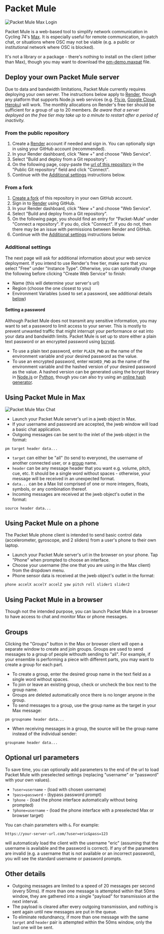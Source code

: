 # Packet Mule

![Packet Mule Max Login](images/pm-max-login.png)

Packet Mule is a web-based tool to simplify network communication in Cycling 74's [Max](https://cycling74.com/products/max). It is especially useful for remote communication, in-patch chat, or situations where OSC may not be viable (e.g. a public or institutional network where OSC is blocked).

It's not a library or a package - there's nothing to install on the client (other than Max), though you may want to download the [pm-demo.maxpat](pm-demo.maxpat) file.

## Deploy your own Packet Mule server

Due to data and bandwidth limitations, Packet Mule currently requires deploying your own server. The instructions below apply to [Render](https://render.com), though any platform that supports Node.js web services (e.g. [Fly.io](https://fly.io), [Google Cloud](https://cloud.google.com/appengine/docs/standard/nodejs/building-app), [Heroku](https://www.heroku.com)) will work. The monthly allocations on Render's free tier should be sufficient for a group of up to 20 members. _Be aware that a server deployed on the free tier may take up to a minute to restart after a period of inactivity._

### From the public repository

1. Create a [Render](https://render.com) account if needed and sign in. You can optionally sign in using your GitHub account (recommended).
2. In your Render dashboard, click "New +" and choose "Web Service".
3. Select "Build and deploy from a Git repository".
4. On the following page, copy-paste the [url of this repository](https://github.com/ersheff/Packet-Mule) in the "Public Git repository" field and click "Connect".
5. Continue with the [Additional settings](#additional-settings) instructions below.

### From a fork

1. [Create a fork](https://docs.github.com/en/pull-requests/collaborating-with-pull-requests/working-with-forks/fork-a-repo) of this repository in your own GitHub account.
2. Sign in to [Render](https://render.com) using GitHub.
3. In your Render dashboard, click "New +" and choose "Web Service".
4. Select "Build and deploy from a Git repository".
5. On the following page, you should find an entry for "Packet-Mule" under "Connect a repository". If you do, click "Connect". If you do not, then there may be an issue with permissions between Render and GitHub.
6. Continue with the [Additional settings](#additional-settings) instructions below.

### Additional settings

The next page will ask for additional information about your web service deployment. If you intend to use Render's free tier, make sure that you select "Free" under "Instance Type". Otherwise, you can optionally change the following before clicking "Create Web Service" to finish:

- Name (this will determine your server's url)
- Region (choose the one closest to you)
- Environment Variables (used to set a password, see additional details [below](#setting-a-password))

#### Setting a password

Although Packet Mule does not transmit any sensitive information, you may want to set a password to limit access to your server. This is mostly to prevent unwanted traffic that might interrupt your performance or eat into your data and bandwidth limits. Packet Mule is set up to store either a plain text password or an encrypted password using [bcrypt](https://en.wikipedia.org/wiki/Bcrypt#:~:text=bcrypt%20is%20a%20password%2Dhashing,presented%20at%20USENIX%20in%201999.).

- To use a plain text password, enter `PLAIN_PWD` as the name of the environment variable and your desired password as the value.
- To use an encrypted password, enter `HASHED_PWD` as the name of the environment variable and the hashed version of your desired password as the value. A hashed version can be generated using the bcrypt library in [Node.js](https://www.npmjs.com/package/bcrypt) or [Python](https://pypi.org/project/bcrypt/), though you can also try using an [online hash generator](https://bcrypt-generator.com).

## Using Packet Mule in Max

![Packet Mule Max Chat](images/pm-max-chat.png)

- Launch your Packet Mule server's url in a jweb object in Max.
- If your username and password are accepted, the jweb window will load a basic chat application.
- Outgoing messages can be sent to the inlet of the jweb object in the format:

```
pm target header data...
```

- `target` can either be "all" (to send to everyone), the username of another connected user, or a [group](#groups) name.
- `header` can be any message header that you want e.g. volume, pitch, cue, etc. It should be a single word without spaces - otherwise, your message will be received in an unexpected format.
- `data...` can be a Max list comprised of one or more integers, floats, symbols, or any combination thereof.
- Incoming messages are received at the jweb object's outlet in the format:

```
source header data...
```

## Using Packet Mule on a phone

The Packet Mule phone client is intended to send basic control data (accelerometer, gyroscope, and 2 sliders) from a user's phone to their own laptop.

- Launch your Packet Mule server's url in the browser on your phone. Tap "Phone" when prompted to choose an interface.
- Choose your username (the one that you are using in the Max client) from the dropdown menu.
- Phone sensor data is received at the jweb object's outlet in the format:

```
phone accelX accelY accelZ yaw pitch roll slider1 slider2
```

## Using Packet Mule in a browser

Though not the intended purpose, you can launch Packet Mule in a browser to have access to chat and monitor Max or phone messages.

## Groups

Clicking the "Groups" button in the Max or browser client will open a separate window to create and join groups. Groups are used to send messages to a group of people withouth sending to "all". For example, if your ensemble is performing a piece with different parts, you may want to create a group for each part.

- To create a group, enter the desired group name in the text field as a single word without spaces.
- To join or leave an existing group, check or uncheck the box next to the group name.
- Groups are deleted automatically once there is no longer anyone in the group.
- To send messages to a group, use the group name as the target in your Max message:

```
pm groupname header data...
```

- When receiving messages in a group, the source will be the group name instead of the individual sender:

```
groupname header data...
```

## Optional url parameters

To save time, you can optionally add parameters to the end of the url to load Packet Mule with preselected settings (replacing "username" or "password" with your own values).

- `?user=username` - (load with chosen username)
- `?pass=password` - (bypass password prompt)
- `?phone` - (load the phone interface automatically without being prompted)
- `?phone=username` - (load the phone interface with a preselected Max or browser target)

You can chain parameters with `&`. For example:

```
https://your-server-url.com/?user=eric&pass=123
```

will automaticaly load the client with the username "eric" (assuming that the username is available and the password is correct). If any of the parameters are invalid (e.g. a username that is not available or an incorrect password), you will see the standard username or password prompts.

## Other details

- Outgoing messages are limited to a speed of 20 messages per second (every 50ms). If more than one message is attempted within that 50ms window, they are gathered into a single "payload" for transmission at the next interval.
- The payload is cleared after every outgoing transmission, and nothing is sent again until new messages are put in the queue.
- To eliminate redundnancy, if more than one message with the same `target` and `header` pair is attempted within the 50ms window, only the last one will be sent.
